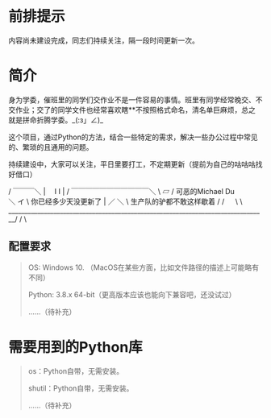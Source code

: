 # 前排提示

内容尚未建设完成，同志们持续关注，隔一段时间更新一次。

# 简介

身为学委，催班里的同学们交作业不是一件容易的事情。班里有同学经常晚交、不交作业；交了的同学文件也经常喜欢瞎**不按照格式命名，清名单巨麻烦，总之就是拼命折腾学委。\_(:з」∠)\_

这个项目，通过Python的方法，结合一些特定的需求，解决一些办公过程中常见的、繁琐的且通用的问题。

持续建设中，大家可以关注，平日里要打工，不定期更新（提前为自己的咕咕咕找好借口）

 / ￣￣￣＼
|　 I    I    |  / ￣￣￣￣￣￣￣￣￣￣￣＼
 \      ▱     /    可恶的Michael Du               \
  ＼      イ  \    你已经多少天没更新了         |
  ／        ＼ \  生产队的驴都不敢这样歇着 /
  /   　      \   \ ________________________________________________________________________________/
/                 \

## 配置要求

> OS: Windows 10. （MacOS在某些方面，比如文件路径的描述上可能略有不同）
>
> Python: 3.8.x 64-bit（更高版本应该也能向下兼容吧，还没试过）
>
> ......（待补充）

# 需要用到的Python库

>  os：Python自带，无需安装。
>
>  shutil：Python自带，无需安装。
>  
> ......（待补充）

